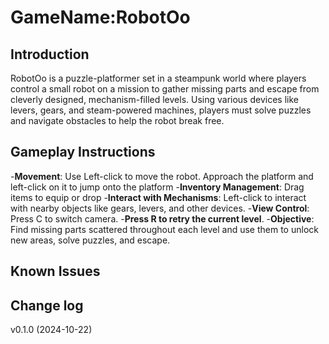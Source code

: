 # GameName:RobotOo
## Introduction
RobotOo is a puzzle-platformer set in a steampunk world where players control a small robot on a mission to gather missing parts and escape from cleverly designed, mechanism-filled levels. Using various devices like levers, gears, and steam-powered machines, players must solve puzzles and navigate obstacles to help the robot break free.
## Gameplay Instructions
-**Movement**: Use Left-click to move the robot. Approach the platform and left-click on it to jump onto the platform
-**Inventory Management**: Drag items to equip or drop
-**Interact with Mechanisms**: Left-click to interact with nearby objects like gears, levers, and other devices.
-**View Control**: Press C to switch camera.
-**Press R to retry the current level**.
-**Objective**: Find missing parts scattered throughout each level and use them to unlock new areas, solve puzzles, and escape.
## Known Issues
## Change log
v0.1.0 (2024-10-22)
